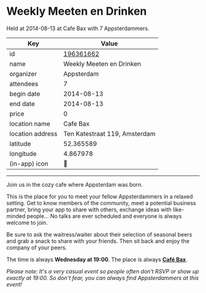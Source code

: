 # Weekly Meeten en Drinken
Held at 2014-08-13 at Cafe Bax with 7 Appsterdammers.
        
|Key|Value
|---|---|
|id|[196361662](https://www.meetup.com/appsterdam/events/196361662/)|
|name|Weekly Meeten en Drinken|
|organizer|Appsterdam|
|attendees|7|
|begin date|2014-08-13|
|end date|2014-08-13|
|price|0|
|location name|Cafe Bax|
|location address|Ten Katestraat 119, Amsterdam|
|latitude|52.365589|
|longitude|4.867978|
|(in-app) icon|🍺|

---

Join us in the cozy cafe where Appsterdam was born.

This is the place for you to meet your fellow Appsterdammers in a relaxed setting. Get to know members of the community, meet a potential business partner, bring your app to share with others, exchange ideas with like-minded people... No talks are ever scheduled and everyone is always welcome to join.

Be sure to ask the waitress/waiter about their selection of seasonal beers and grab a snack to share with your friends. Then sit back and enjoy the company of your peers.

The time is always **Wednesday at 19:00**. The place is always **[Café Bax](http://www.cafebax.nl/)**.

*Please note: It's a very casual event so people often don't RSVP or show up exactly at 19:00. So don't fear, you can *always* find Appsterdammers at this event!*


